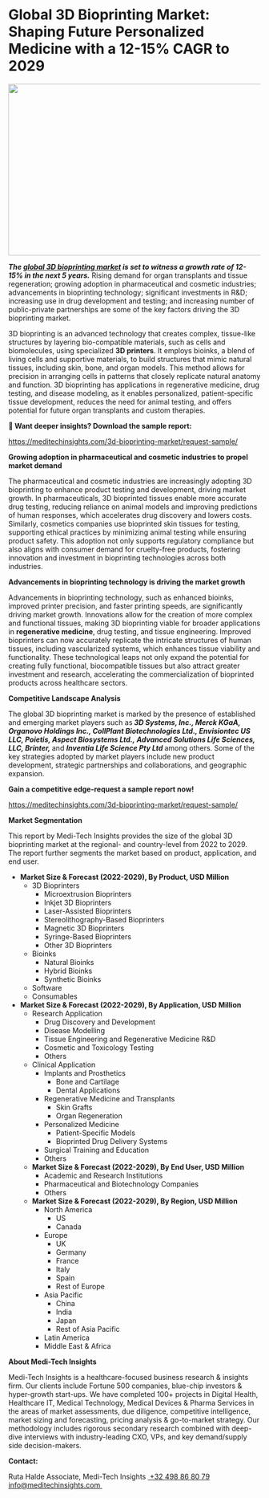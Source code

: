 <H1> Global 3D Bioprinting Market: Shaping Future Personalized Medicine with a 12-15% CAGR to 2029 </H1>
<img class="alignnone size-full wp-image-1439" src="http://dailyinvestorhub.com/wp-content/uploads/2025/03/3D-Bioprinting-Market.png" alt="" width="602" height="342" />

<strong><em>The </em></strong><a href="https://meditechinsights.com/3d-bioprinting-market/"><strong><em>global 3D bioprinting market</em></strong></a><strong><em> is set to witness a growth rate of 12-15% in the next 5 years.</em></strong> Rising demand for organ transplants and tissue regeneration; growing adoption in pharmaceutical and cosmetic industries; advancements in bioprinting technology; significant investments in R&amp;D; increasing use in drug development and testing; and increasing number of public-private partnerships are some of the key factors driving the 3D bioprinting market.

3D bioprinting is an advanced technology that creates complex, tissue-like structures by layering bio-compatible materials, such as cells and biomolecules, using specialized <strong>3D printers</strong>. It employs bioinks, a blend of living cells and supportive materials, to build structures that mimic natural tissues, including skin, bone, and organ models. This method allows for precision in arranging cells in patterns that closely replicate natural anatomy and function. 3D bioprinting has applications in regenerative medicine, drug testing, and disease modeling, as it enables personalized, patient-specific tissue development, reduces the need for animal testing, and offers potential for future organ transplants and custom therapies.

<strong>🔗 Want deeper insights? Download the sample report:</strong>

<a href="https://meditechinsights.com/3d-bioprinting-market/request-sample/">https://meditechinsights.com/3d-bioprinting-market/request-sample/</a>

<strong>Growing adoption in pharmaceutical and cosmetic industries to propel market demand</strong>

The pharmaceutical and cosmetic industries are increasingly adopting 3D bioprinting to enhance product testing and development, driving market growth. In pharmaceuticals, 3D bioprinted tissues enable more accurate drug testing, reducing reliance on animal models and improving predictions of human responses, which accelerates drug discovery and lowers costs. Similarly, cosmetics companies use bioprinted skin tissues for testing, supporting ethical practices by minimizing animal testing while ensuring product safety. This adoption not only supports regulatory compliance but also aligns with consumer demand for cruelty-free products, fostering innovation and investment in bioprinting technologies across both industries.

<strong>Advancements in bioprinting technology is driving the market growth</strong>

Advancements in bioprinting technology, such as enhanced bioinks, improved printer precision, and faster printing speeds, are significantly driving market growth. Innovations allow for the creation of more complex and functional tissues, making 3D bioprinting viable for broader applications in <strong>regenerative medicine</strong>, drug testing, and tissue engineering. Improved bioprinters can now accurately replicate the intricate structures of human tissues, including vascularized systems, which enhances tissue viability and functionality. These technological leaps not only expand the potential for creating fully functional, biocompatible tissues but also attract greater investment and research, accelerating the commercialization of bioprinted products across healthcare sectors.

<strong>Competitive Landscape Analysis</strong>

The global 3D bioprinting market is marked by the presence of established and emerging market players such as<strong><em> 3D Systems, Inc., Merck KGaA, Organovo Holdings Inc., CollPlant Biotechnologies Ltd., Envisiontec US LLC, Poietis, Aspect Biosystems Ltd., Advanced Solutions Life Sciences, LLC, Brinter, </em></strong>and <strong><em>Inventia Life Science Pty Ltd </em></strong>among others. Some of the key strategies adopted by market players include new product development, strategic partnerships and collaborations, and geographic expansion.

<strong>Gain a competitive edge-request a sample report now!</strong><strong> </strong>

<a href="https://meditechinsights.com/3d-bioprinting-market/request-sample/">https://meditechinsights.com/3d-bioprinting-market/request-sample/</a>

<strong>Market Segmentation</strong>

This report by Medi-Tech Insights provides the size of the global 3D bioprinting market at the regional- and country-level from 2022 to 2029. The report further segments the market based on product, application, and end user.
<ul>
 	<li><strong>Market Size &amp; Forecast (2022-2029), By Product, USD Million</strong>
<ul>
 	<li>3D Bioprinters
<ul>
 	<li>Microextrusion Bioprinters</li>
 	<li>Inkjet 3D Bioprinters</li>
 	<li>Laser-Assisted Bioprinters</li>
 	<li>Stereolithography-Based Bioprinters</li>
 	<li>Magnetic 3D Bioprinters</li>
 	<li>Syringe-Based Bioprinters</li>
 	<li>Other 3D Bioprinters</li>
</ul>
</li>
 	<li>Bioinks
<ul>
 	<li>Natural Bioinks</li>
 	<li>Hybrid Bioinks</li>
 	<li>Synthetic Bioinks</li>
</ul>
</li>
 	<li>Software</li>
 	<li>Consumables</li>
</ul>
</li>
 	<li><strong>Market Size &amp; Forecast (2022-2029), By Application, USD Million</strong>
<ul>
 	<li>Research Application
<ul>
 	<li>Drug Discovery and Development</li>
 	<li>Disease Modelling</li>
 	<li>Tissue Engineering and Regenerative Medicine R&amp;D</li>
 	<li>Cosmetic and Toxicology Testing</li>
 	<li>Others</li>
</ul>
</li>
 	<li>Clinical Application
<ul>
 	<li>Implants and Prosthetics
<ul>
 	<li>Bone and Cartilage</li>
 	<li>Dental Applications</li>
</ul>
</li>
 	<li>Regenerative Medicine and Transplants
<ul>
 	<li>Skin Grafts</li>
 	<li>Organ Regeneration</li>
</ul>
</li>
 	<li>Personalized Medicine
<ul>
 	<li>Patient-Specific Models</li>
 	<li>Bioprinted Drug Delivery Systems</li>
</ul>
</li>
 	<li>Surgical Training and Education</li>
 	<li>Others</li>
</ul>
</li>
 	<li><strong>Market Size &amp; Forecast (2022-2029), By End User, USD Million</strong>
<ul>
 	<li>Academic and Research Institutions</li>
 	<li>Pharmaceutical and Biotechnology Companies</li>
 	<li>Others</li>
</ul>
</li>
 	<li><strong>Market Size &amp; Forecast (2022-2029), By Region, USD Million</strong>
<ul>
 	<li>North America
<ul>
 	<li>US</li>
 	<li>Canada</li>
</ul>
</li>
 	<li>Europe
<ul>
 	<li>UK</li>
 	<li>Germany</li>
 	<li>France</li>
 	<li>Italy</li>
 	<li>Spain</li>
 	<li>Rest of Europe</li>
</ul>
</li>
 	<li>Asia Pacific
<ul>
 	<li>China</li>
 	<li>India</li>
 	<li>Japan</li>
 	<li>Rest of Asia Pacific</li>
</ul>
</li>
 	<li>Latin America</li>
 	<li>Middle East &amp; Africa</li>
</ul>
</li>
</ul>
</li>
</ul>
<strong>About Medi-Tech Insights</strong>

Medi-Tech Insights is a healthcare-focused business research &amp; insights firm. Our clients include Fortune 500 companies, blue-chip investors &amp; hyper-growth start-ups. We have completed 100+ projects in Digital Health, Healthcare IT, Medical Technology, Medical Devices &amp; Pharma Services in the areas of market assessments, due diligence, competitive intelligence, market sizing and forecasting, pricing analysis &amp; go-to-market strategy. Our methodology includes rigorous secondary research combined with deep-dive interviews with industry-leading CXO, VPs, and key demand/supply side decision-makers.

<strong>Contact:</strong>

Ruta Halde
Associate, Medi-Tech Insights
<u> +32 498 86 80 79
</u><a href="mailto:info@meditechinsights.com">info@meditechinsights.com</a><u> </u>
